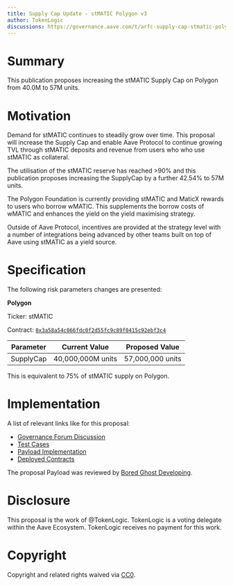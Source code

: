 ```yaml
---
title: Supply Cap Update - stMATIC Polygon v3
author: TokenLogic
discussions: https://governance.aave.com/t/arfc-supply-cap-stmatic-polygon/14355
---
```


# Summary

This publication proposes increasing the stMATIC Supply Cap on Polygon from 40.0M to 57M units.

# Motivation

Demand for stMATIC continues to steadily grow over time. This proposal will increase the Supply Cap and enable Aave Protocol to continue growing TVL through stMATIC deposits and revenue from users who who use stMATIC as collateral.

The utilisation of the stMATIC reserve has reached >90% and this publication proposes increasing the SupplyCap by a further 42.54% to 57M units.

The Polygon Foundation is currently providing stMATIC and MaticX rewards to users who borrow wMATIC. This supplements the borrow costs of wMATIC and enhances the yield on the yield maximising strategy.

Outside of Aave Protocol, incentives are provided at the strategy level with a number of integrations being advanced by other teams built on top of Aave using stMATIC as a yield source.

# Specification

The following risk parameters changes are presented:

**Polygon** 

Ticker: stMATIC

Contract: [`0x3a58a54c066fdc0f2d55fc9c89f0415c92ebf3c4`](https://polygonscan.com/address/0x3a58a54c066fdc0f2d55fc9c89f0415c92ebf3c4)

|Parameter|Current Value|Proposed Value|
| --- | --- | --- |
|SupplyCap|40,000,000M units|57,000,000 units|

This is equivalent to 75% of stMATIC supply on Polygon. 

# Implementation

A list of relevant links like for this proposal:

* [Governance Forum Discussion](https://governance.aave.com/t/arfc-supply-cap-stmatic-polygon/14355)
* [Test Cases](https://github.com/bgd-labs/aave-proposals/tree/main/src/AaveV3PolygonSupplyCapStmatic_20230810/AaveV3PolygonSupplyCapStmatic_20230810.t.sol)
* [Payload Implementation](https://github.com/bgd-labs/aave-proposals/tree/main/src/AaveV3PolygonSupplyCapStmatic_20230810/AaveV3PolygonSupplyCapStmatic_20230810.sol)
* [Deployed Contracts](TODO)

The proposal Payload was reviewed by [Bored Ghost Developing](https://bgdlabs.com/).

# Disclosure

This proposal is the work of @TokenLogic. TokenLogic is a voting delegate within the Aave Ecosystem. TokenLogic receives no payment for this work.

# Copyright

Copyright and related rights waived via [CC0](https://creativecommons.org/publicdomain/zero/1.0/).